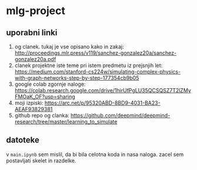 # mlg-project

## uporabni linki

1. og clanek. tukaj je vse opisano kako in zakaj: http://proceedings.mlr.press/v119/sanchez-gonzalez20a/sanchez-gonzalez20a.pdf
2. clanek projektne iste teme pri istem predmetu iz prejsnjih let: https://medium.com/stanford-cs224w/simulating-complex-physics-with-graph-networks-step-by-step-177354cb9b05
3. google colab zgornje naloge: https://colab.research.google.com/drive/1hirUfPgLU35QCSQSZ7T2lZMyFMOaK_OF?usp=sharing
4. moji izpiski: https://arc.net/p/95320ABD-8BD9-4031-BA23-AEAF93829381
5. github repo og clanka: https://github.com/deepmind/deepmind-research/tree/master/learning_to_simulate

## datoteke

v `main.ipynb` sem mislil, da bi bila celotna koda in nasa naloga. zacel sem postavljati skelet in razdelke.
